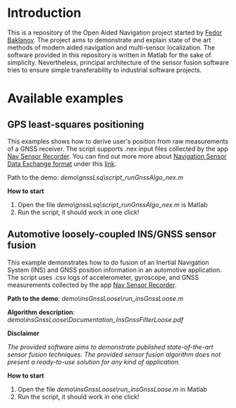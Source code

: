 # Introduction

This is a repository of the Open Aided Navigation project started by [Fedor Baklanov](https://navigation-expert.com/about_us). 
The project aims to demonstrate and explain state of the art methods of modern aided navigation and multi-sensor localization.
The software provided in this repository is written in Matlab for the sake of simplicity. Nevertheless, principal
architecture of the sensor fusion software tries to ensure simple transferability to industrial software projects.

# Available examples

## GPS least-squares positioning

This examples shows how to derive user's position from raw measurements of a GNSS receiver. The script supports
.nex input files collected by the app [Nav Sensor Recorder](https://navigation-expert.com/software). You can find
out more more about [Navigation Sensor Data Exchange format](https://navigation-expert.com/nex_format#ul-id-header-sitename)
 under this [link](https://navigation-expert.com/nex_format#ul-id-header-sitename).

Path to the demo: *demo\gnssLsq\script_runGnssAlgo_nex.m*

**How to start**

1. Open the file *demo\gnssLsq\script_runGnssAlgo_nex.m* is Matlab
2. Run the script, it should work in one click!

## Automotive loosely-coupled INS/GNSS sensor fusion

This example demonstrates how to do fusion of an Inertial Navigation System (INS) and GNSS position information
in an automotive application. The script uses .csv logs of accelerometer, gyroscope, and GNSS measurements
collected by the app [Nav Sensor Recorder](https://navigation-expert.com/software). 

**Path to the demo**: *demo\insGnssLoose\run_insGnssLoose.m*

**Algorithm description**: *demo\insGnssLoose\Documentation_InsGnssFilterLoose.pdf*

**Disclaimer**

*The provided software aims to demonstrate published state-of-the-art sensor fusion techniques. The provided sensor
fusion algorithm does not present a ready-to-use solution for any kind of application.*

**How to start**

1. Open the file *demo\insGnssLoose\run_insGnssLoose.m* in Matlab
2. Run the script, it should work in one click!
